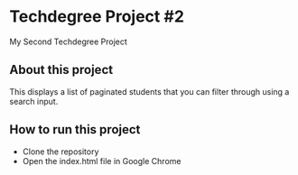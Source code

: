# Techdegree Project #2
My Second Techdegree Project

## About this project
This displays a list of paginated students that you can filter through using a search input.

## How to run this project
- Clone the repository
- Open the index.html file in Google Chrome
